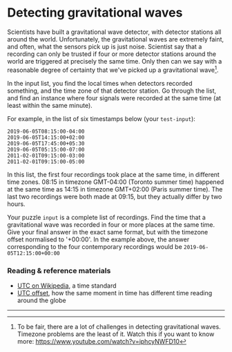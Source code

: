 # Detecting gravitational waves

Scientists have built a gravitational wave detector, with detector stations all around the world.
Unfortunately, the gravitational waves are extremely faint, and often, what the sensors pick up is just noise.
Scientist say that a recording can only be trusted if four or more detector stations around the world are triggered at precisely the same time. Only then can we say with a reasonable degree of certainty that we've picked up a gravitational wave[^1].

In the input list, you find the local times when detectors recorded something, and the time zone of that detector station.
Go through the list, and find an instance where four signals were recorded at the same time (at least within the same minute).

For example, in the list of six timestamps below (your `test-input`):

```
2019-06-05T08:15:00-04:00
2019-06-05T14:15:00+02:00
2019-06-05T17:45:00+05:30
2019-06-05T05:15:00-07:00
2011-02-01T09:15:00-03:00
2011-02-01T09:15:00-05:00
```

In this list, the first four recordings took place at the same time, in different time zones. 08:15 in timezone GMT-04:00 (Toronto summer time) happened at the same time as 14:15 in timezone GMT+02:00 (Paris summer time). The last two recordings were both made at 09:15, but they actually differ by two hours.

Your puzzle `input` is a complete list of recordings. Find the time that a gravitational wave was recorded in four or more places at the same time. Give your final answer in the exact same format, but with the timezone offset normalised to '+00:00'. In the example above, the answer corresponding to the four contemporary recordings would be `2019-06-05T12:15:00+00:00`

### Reading & reference materials

* [UTC on Wikipedia](https://en.wikipedia.org/wiki/Coordinated_Universal_Time), a time standard
* [UTC offset](https://en.wikipedia.org/wiki/UTC_offset), how the same moment in time has different time reading around the globe

-------

[^1]: To be fair, there are a lot of challenges in detecting gravitational waves. Timezone problems are the least of it. Watch this if you want to know more: https://www.youtube.com/watch?v=iphcyNWFD10
